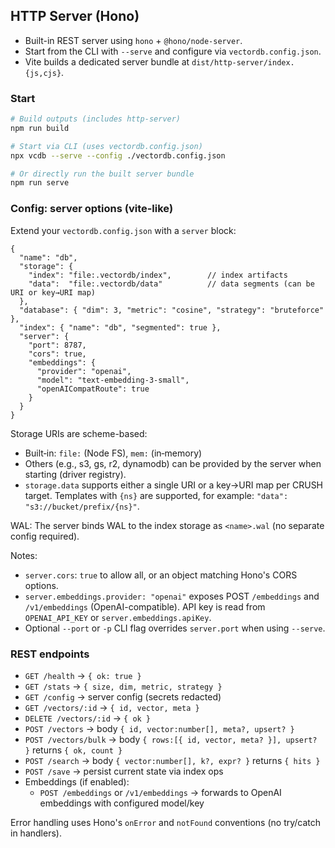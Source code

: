 ## HTTP Server (Hono)

- Built-in REST server using `hono` + `@hono/node-server`.
- Start from the CLI with `--serve` and configure via `vectordb.config.json`.
- Vite builds a dedicated server bundle at `dist/http-server/index.{js,cjs}`.

### Start

```bash
# Build outputs (includes http-server)
npm run build

# Start via CLI (uses vectordb.config.json)
npx vcdb --serve --config ./vectordb.config.json

# Or directly run the built server bundle
npm run serve
```

### Config: server options (vite-like)

Extend your `vectordb.config.json` with a `server` block:

```jsonc
{
  "name": "db",
  "storage": {
    "index": "file:.vectordb/index",        // index artifacts
    "data":  "file:.vectordb/data"          // data segments (can be URI or key→URI map)
  },
  "database": { "dim": 3, "metric": "cosine", "strategy": "bruteforce" },
  "index": { "name": "db", "segmented": true },
  "server": {
    "port": 8787,
    "cors": true,
    "embeddings": {
      "provider": "openai",
      "model": "text-embedding-3-small",
      "openAICompatRoute": true
    }
  }
}
```

Storage URIs are scheme-based:

- Built‑in: `file:` (Node FS), `mem:` (in‑memory)
- Others (e.g., s3, gs, r2, dynamodb) can be provided by the server when starting (driver registry).
- `storage.data` supports either a single URI or a key→URI map per CRUSH target. Templates with `{ns}` are supported, for example: `"data": "s3://bucket/prefix/{ns}"`.

WAL: The server binds WAL to the index storage as `<name>.wal` (no separate config required).

Notes:

- `server.cors`: `true` to allow all, or an object matching Hono's CORS options.
- `server.embeddings.provider: "openai"` exposes POST `/embeddings` and `/v1/embeddings` (OpenAI-compatible). API key is read from `OPENAI_API_KEY` or `server.embeddings.apiKey`.
- Optional `--port` or `-p` CLI flag overrides `server.port` when using `--serve`.

### REST endpoints

- `GET /health` → `{ ok: true }`
- `GET /stats` → `{ size, dim, metric, strategy }`
- `GET /config` → server config (secrets redacted)
- `GET /vectors/:id` → `{ id, vector, meta }`
- `DELETE /vectors/:id` → `{ ok }`
- `POST /vectors` → body `{ id, vector:number[], meta?, upsert? }`
- `POST /vectors/bulk` → body `{ rows:[{ id, vector, meta? }], upsert? }` returns `{ ok, count }`
- `POST /search` → body `{ vector:number[], k?, expr? }` returns `{ hits }`
- `POST /save` → persist current state via index ops
- Embeddings (if enabled):
  - `POST /embeddings` or `/v1/embeddings` → forwards to OpenAI embeddings with configured model/key

Error handling uses Hono's `onError` and `notFound` conventions (no try/catch in handlers).

